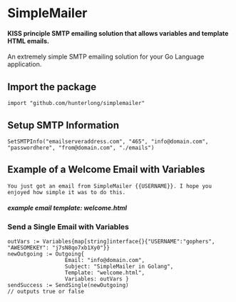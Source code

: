 # SimpleMailer
#### KISS principle SMTP emailing solution that allows variables and template HTML emails.

An extremely simple SMTP emailing solution for your Go Language application.

## Import the package
```
import "github.com/hunterlong/simplemailer"
```

## Setup SMTP Information
```
SetSMTPInfo("emailserveraddress.com", "465", "info@domain.com", "passwordhere", "from@domain.com", "./emails")
```

## Example of a Welcome Email with Variables
```
You just got an email from SimpleMailer {{USERNAME}}. I hope you enjoyed how simple it was to do this.
```
##### example email template:  welcome.html

### Send a Single Email with Variables
```
outVars := Variables{map[string]interface{}{"USERNAME":"gophers", "AWESOMEKEY": "j7sN8qo7xb1Xy0"}}
newOutgoing := Outgoing{
                  Email: "info@domain.com", 
                  Subject: "SimpleMailer in Golang", 
                  Template: "welcome.html", 
                  Variables: outVars }
sendSuccess := SendSingle(newOutgoing)
// outputs true or false
```
